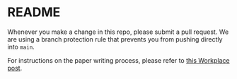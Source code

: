 # README

Whenever you make a change in this repo, please submit a pull request. We are using a branch protection rule that prevents you from pushing directly into `main`.

For instructions on the paper writing process, please refer to [this Workplace post](https://fb.workplace.com/groups/283103424414981/posts/432486686143320).

